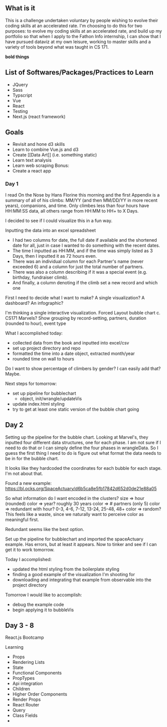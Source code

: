 ## What is it
This is a challenge undertaken voluntary by people wishing to evolve their coding skills at an accelerated rate. I'm choosing to do this for two purposes: to evolve my coding skills at an accelerated rate, and build up my portfolio so that when I apply to the Fathon Info internship, I can show that I have pursued dataviz at my own leisure, working to master skills and a variety of tools beyond what was taught in CS 171. 

**bold things**

## List of Softwares/Packages/Practices to Learn
- JQuery
- Sass
- Typscript
- Vue
- React
- Testing
- Next.js (react framework)

## Goals
- Revisit and hone d3 skills
- Learn to combine Vue.js and d3
- Create [[Data Art]] (i.e. something static)
- Learn text analysis 
- Learn web scraping
Bonus: 
- Create a react app

### Day 1
I read On the Nose by Hans Florine this morning and the first Appendix is a summary of all of his climbs: MM/YY (and then MM/DD/YY in more recent years), companions, and time. Only climbes less than four hours have HH:MM:SS data, all others range from HH:MM to HH+ to X Days. 

I decided to see if I could visualize this in a fun way. 

Inputting the data into an excel spreadsheet
- I had two columns for date, the full date if available and the shortened date for all, just in case I wanted to do something with the recent dates. 
- The time I inputted as HH:MM, and if the time was simply listed as 3 Days, then I inputted it as 72 hours even. 
- There was an individual column for each Partner's name (never exceeded 6) and a column for just the total number of partners. 
- There was also a column describing if it was a special event (e.g. birthday, fundraiser climb). 
- And finally, a column denoting if the climb set a new record and which one

First I need to decide what I want to make? A single visualization? A dashboard? An infographic? 

I'm thinking a single interactive visualization. Forced Layout bubble chart c. CS171 Marvels? Show grouping by record-setting, partners, duration (rounded to hour), event type

What I accomplished today: 
- collected data from the book and inputted into excel/csv
- set up project directory and repo
- formatted the time into a date object, extracted month/year
- rounded time on wall to hours

Do I want to show percentage of climbers by gender? I can easily add that? Maybe. 

Next steps for tomorrow: 
- set up pipeline for bubblechart
	- object, init/wrangle/updateVis
- update index.html styling 
- try to get at least one static version of the bubble chart going

## Day 2

Setting up the pipeline for the bubble chart. Looking at Marvel's, they inputted four different data structures, one for each phase. I am not sure if I need to do that or I can simply define the four phases in wrangleData. So I guess the first thing I need to do is figure out what format the data needs to be in for the bubble chart. 

It looks like they hardcoded the coordinates for each bubble for each stage. I'm not about that. 

Found a new example: https://bl.ocks.org/SpaceActuary/d6b5ca8e5fb17842d652d0de21e88a05

So what information do I want encoded in the clusters? 
size => hour (rounded)
color => year? roughly 30 years
color => # partners (only 5)
color => redundant with hour?  0-3, 4-6, 7-12, 13-24, 25-48, 48+ 
color => random? This feels like a waste, since we naturally want to perceive color as meaningful first. 

Redundant seems like the best option. 

Set up the pipeline for bubblechart and imported the spaceActuary example. Has errors, but at least it appears. Now to tinker and see if I can get it to work tomorrow. 

Today I accomplished: 
- updated the html styling from the boilerplate styling
- finding a good example of the visualization I'm shooting for
- downloading and integrating that example from observable into the project directory

Tomorrow I would like to accomplish: 
- debug the example code
- begin applying it to bubbleVis

## Day 3 - 8

React.js Bootcamp

Learning 
- Props
- Rendering Lists
- State
- Functional Components
- PropTypes
- Api integration
- Children
- Higher Order Components
- Render Props
- React Router
- Query
- Class Fields
- 